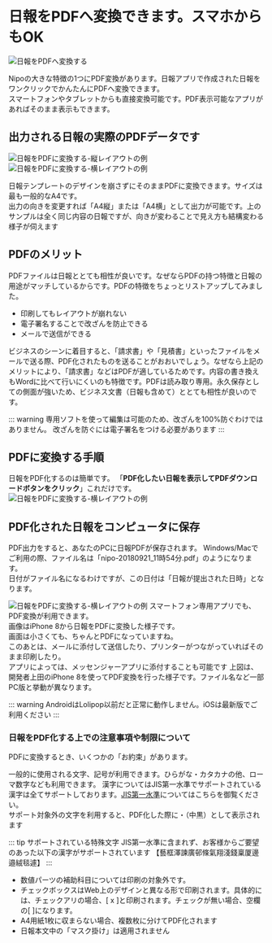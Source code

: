 # 日報をPDFへ変換できます。スマホからもOK<Badge text="GOLD限定" type="error" />
![日報をPDFへ変換する](../../image/icatch/i3.png)


Nipoの大きな特徴の1つにPDF変換があります。日報アプリで作成された日報をワンクリックでかんたんにPDFへ変換できます。  
スマートフォンやタブレットからも直接変換可能です。PDF表示可能なアプリがあればそのまま表示もできます。

## 出力される日報の実際のPDFデータです
![日報をPDFに変換する-縦レイアウトの例](./utility/u1.png)
![日報をPDFに変換する-横レイアウトの例](./utility/u2.png)

日報テンプレートのデザインを崩さずにそのままPDFに変換できます。サイズは最も一般的なA4です。  
出力の向きを変更すれば「A4縦」または「A4横」として出力が可能です。上のサンプルは全く同じ内容の日報ですが、向きが変わることで見え方も結構変わる様子が伺えます

## PDFのメリット
PDFファイルは日報ととても相性が良いです。なぜならPDFの持つ特徴と日報の用途がマッチしているからです。PDFの特徴をちょっとリストアップしてみました。
- 印刷してもレイアウトが崩れない
- 電子署名することで改ざんを防止できる
- メールで送信ができる

ビジネスのシーンに着目すると、「請求書」や「見積書」といったファイルをメールで送る際、PDF化されたものを送ることがおおいでしょう。なぜなら上記のメリットにより、「請求書」などはPDFが適しているためです。内容の書き換えもWordに比べて行いにくいのも特徴です。PDFは読み取り専用。永久保存としての側面が強いため、ビジネス文書（日報も含めて）ととても相性が良いのです。

::: warning
専用ソフトを使って編集は可能のため、改ざんを100%防ぐわけではありません。
改ざんを防ぐには電子署名をつける必要があります
:::

## PDFに変換する手順
日報をPDF化するのは簡単です。
「**PDF化したい日報を表示してPDFダウンロードボタンをクリック**」これだけです。
![日報をPDFに変換する-横レイアウトの例](./utility/u3.png)

## PDF化された日報をコンピュータに保存
PDF出力をすると、あなたのPCに日報PDFが保存されます。
Windows/Macでご利用の際、ファイル名は「nipo-20180921_11時54分.pdf」のようになります。  
日付がファイル名になるわけですが、この日付は「日報が提出された日時」となります。


![日報をPDFに変換する-横レイアウトの例](./utility/u7.png)
スマートフォン専用アプリでも、PDF変換が利用できます。  
画像はiPhone 8から日報をPDFに変換した様子です。  
画面は小さくても、ちゃんとPDFになっていますね。  
このあとは、メールに添付して送信したり、プリンターがつながっていればそのまま印刷したり。  
アプリによっては、メッセンジャーアプリに添付することも可能です
上図は、開発者上田のiPhone 8を使ってPDF変換を行った様子です。ファイル名など一部PC版と挙動が異なります。

::: warning
AndroidはLolipop以前だと正常に動作しません。iOSは最新版でご利用ください
:::

### 日報をPDF化する上での注意事項や制限について
PDFに変換するとき、いくつかの「お約束」があります。

一般的に使用される文字、記号が利用できます。ひらがな・カタカナの他、ローマ数字なども利用できます。
漢字についてはJIS第一水準でサポートされている漢字は全てサポートしております。[JIS第一水準](https://kanjitisiki.com/jis1/)についてはこちらを御覧ください。  
サポート対象外の文字を利用すると、PDF化した際に・（中黒）として表示されます  

::: tip サポートされている特殊文字
JIS第一水準に含まれず、お客様からご要望のあった以下の漢字がサポートされています
【藝框澤諫廣邨條氣翔淺錢稟厦邊邉絨毯遽】
:::

- 数値パーツの補助科目については印刷の対象外です。
- チェックボックスはWeb上のデザインと異なる形で印刷されます。具体的には、チェックアリの場合、[ x ]と印刷されます。チェックが無い場合、空欄の[ ]になります。
- A4用紙1枚に収まらない場合、複数枚に分けてPDF化されます
- 日報本文中の「マスク掛け」は適用されません